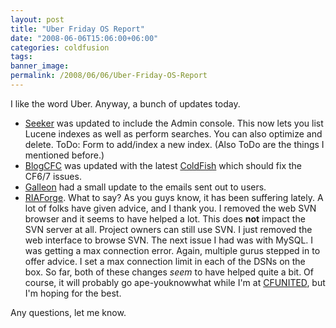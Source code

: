 ```yaml
---
layout: post
title: "Uber Friday OS Report"
date: "2008-06-06T15:06:00+06:00"
categories: coldfusion 
tags: 
banner_image: 
permalink: /2008/06/06/Uber-Friday-OS-Report
---
```


I like the word Uber. Anyway, a bunch of updates today.

<ul>
<li><a href="http://seeker.riaforge.org">Seeker</a> was updated to include the Admin console. This now lets you list Lucene indexes as well as perform searches. You can also optimize and delete. ToDo: Form to add/index a new index. (Also ToDo are the things I mentioned before.)
<li><a href="http://blogcfc.riaforge.org">BlogCFC</a> was updated with the latest <a href="http://coldfish.riaforge.org">ColdFish</a> which should fix the CF6/7 issues. 
<li><a href="http://galleon.riaforge.org">Galleon</a> had a small update to the emails sent out to users.
<li><a href="http://www.riaforge.org">RIAForge</a>. What to say? As you guys know, it has been suffering lately. A lot of folks have given advice, and I thank you. I removed the web SVN browser and it seems to have helped a lot. This does <b>not</b> impact the SVN server at all. Project owners can still use SVN. I just removed the web interface to browse SVN. The next issue I had was with MySQL. I was getting a max connection error. Again, multiple gurus stepped in to offer advice. I set a max connection limit in each of the DSNs on the box. So far, both of these changes <i>seem</i> to have helped quite a bit. Of course, it will probably go ape-youknowwhat while I'm at <a href="http://www.cfunited.com">CFUNITED</a>, but I'm hoping for the best.
</ul>

Any questions, let me know.